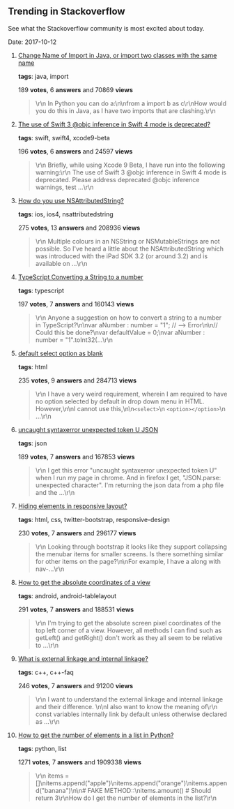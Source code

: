 ## Trending in Stackoverflow

See what the Stackoverflow community is most excited about today.

Date: 2017-10-12


1. [Change Name of Import in Java, or import two classes with the same name](https://stackoverflow.com/questions/2447880/change-name-of-import-in-java-or-import-two-classes-with-the-same-name)

    **tags**: java, import
            
    189 **votes**, 6 **answers** and 70869 **views**

    > \r\n            In Python you can do a:\n\nfrom a import b as c\r\nHow would you do this in Java, as I have two imports that are clashing.\r\n        

    
2. [The use of Swift 3 @objc inference in Swift 4 mode is deprecated?](https://stackoverflow.com/questions/44379348/the-use-of-swift-3-objc-inference-in-swift-4-mode-is-deprecated)

    **tags**: swift, swift4, xcode9-beta
            
    196 **votes**, 6 **answers** and 24597 **views**

    > \r\n            Briefly, while using Xcode 9 Beta, I have run into the following warning:\r\n  The use of Swift 3 @objc inference in Swift 4 mode is deprecated. Please address deprecated @objc inference warnings, test ...\r\n        

    
3. [How do you use NSAttributedString?](https://stackoverflow.com/questions/3482346/how-do-you-use-nsattributedstring)

    **tags**: ios, ios4, nsattributedstring
            
    275 **votes**, 13 **answers** and 208936 **views**

    > \r\n            Multiple colours in an NSString or NSMutableStrings are not possible. So I've heard a little about the NSAttributedString which was introduced with the iPad SDK 3.2 (or around 3.2) and is available on ...\r\n        

    
4. [TypeScript Converting a String to a number](https://stackoverflow.com/questions/14667713/typescript-converting-a-string-to-a-number)

    **tags**: typescript
            
    197 **votes**, 7 **answers** and 160143 **views**

    > \r\n            Anyone a suggestion on how to convert a string to a number in TypeScript?\n\nvar aNumber : number = "1"; // --> Error\n\n// Could this be done?\nvar defaultValue = 0;\nvar aNumber : number = "1".toInt32(...\r\n        

    
5. [default select option as blank](https://stackoverflow.com/questions/8605516/default-select-option-as-blank)

    **tags**: html
            
    235 **votes**, 9 **answers** and 284713 **views**

    > \r\n            I have a very weird requirement, wherein I am required to have no option selected by default in drop down menu in HTML. However,\n\nI cannot use this,\n\n`<select>`\n    `<option></option>`\n  ...\r\n        

    
6. [uncaught syntaxerror unexpected token U JSON](https://stackoverflow.com/questions/13022178/uncaught-syntaxerror-unexpected-token-u-json)

    **tags**: json
            
    189 **votes**, 7 **answers** and 167853 **views**

    > \r\n            I get this error "uncaught syntaxerror unexpected token U" when I run my page in chrome. And in firefox I get, "JSON.parse: unexpected character". I'm returning the json data from a php file and the ...\r\n        

    
7. [Hiding elements in responsive layout?](https://stackoverflow.com/questions/14207109/hiding-elements-in-responsive-layout)

    **tags**: html, css, twitter-bootstrap, responsive-design
            
    230 **votes**, 7 **answers** and 296177 **views**

    > \r\n            Looking through bootstrap it looks like they support collapsing the menubar items for smaller screens. Is there something similar for other items on the page?\n\nFor example, I have a  along with nav-...\r\n        

    
8. [How to get the absolute coordinates of a view](https://stackoverflow.com/questions/2224844/how-to-get-the-absolute-coordinates-of-a-view)

    **tags**: android, android-tablelayout
            
    291 **votes**, 7 **answers** and 188531 **views**

    > \r\n            I'm trying to get the absolute screen pixel coordinates of the top left corner of a view. However, all methods I can find such as getLeft() and getRight() don't work as they all seem to be relative to ...\r\n        

    
9. [What is external linkage and internal linkage?](https://stackoverflow.com/questions/1358400/what-is-external-linkage-and-internal-linkage)

    **tags**: c++, c++-faq
            
    246 **votes**, 7 **answers** and 91200 **views**

    > \r\n            I want to understand the external linkage and internal linkage and their difference. \n\nI also want to know the meaning of\r\n  const variables internally link by default unless otherwise declared as ...\r\n        

    
10. [How to get the number of elements in a list in Python?](https://stackoverflow.com/questions/1712227/how-to-get-the-number-of-elements-in-a-list-in-python)

    **tags**: python, list
            
    1271 **votes**, 7 **answers** and 1909338 **views**

    > \r\n            items = []\nitems.append("apple")\nitems.append("orange")\nitems.append("banana")\n\n# FAKE METHOD::\nitems.amount()  # Should return 3\r\nHow do I get the number of elements in the list?\r\n        

    